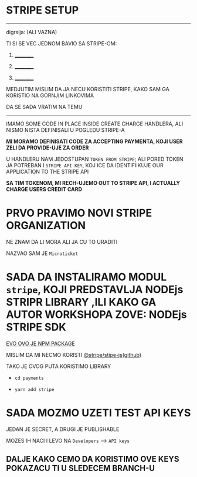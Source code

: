 # STRIPE SETUP

***

digrsija: (ALI VAZNA)

TI SI SE VEC JEDNOM BAVIO SA STRIPE-OM:

1) [________](https://github.com/Rade58/gatsby-shopify-theme-workspace/tree/5_SETTING_UP_STRIPE#setting-up-stripe-a-n-connecting-stripe-to-gatsby)

2) [________](https://github.com/Rade58/gatsby-shopify-theme-workspace/tree/5_1_STRIPE_MULTIPLE_PRODUCTS_MULTIPLE_PRICES#dakle-u-proslom-branchu-sam-podesio-stripe-i-uspesno-implementirao-checkout-a-sada-cu-sagledati-jos-nekoliko-stvari-koje-su-easy-sa-stripe-om)

3) [________](https://github.com/Rade58/gatsby-shopify-theme-workspace/tree/5_2_FETCHING_STRIPE_DATA#fetching-stripe-data)

MEDJUTIM MISLIM DA JA NECU KORISTITI STRIPE, KAKO SAM GA KORISTIO NA GORNJIM LINKOVIMA

DA SE SADA VRATIM NA TEMU

***

IMAMO SOME CODE IN PLACE INSIDE CREATE CHARGE HANDLERA, ALI NISMO NISTA DEFINISALI U POGLEDU STRIPE-A

**MI MORAMO DEFINISATI CODE ZA ACCEPTING PAYMENTA, KOJI USER ZELI DA PROVIDE-UJE ZA ORDER**

U HANDLERU NAM JEDOSTUPAN `TOKEN FROM STRIPE`; ALI PORED TOKEN JA POTREBAN I `STRIPE API KEY`, KOJ ICE DA IDENTIFIIKUJE OUR APPLICATION TO THE STRIPE API

**SA TIM TOKENOM, MI RECH-UJEMO OUT TO STRIPE API, I ACTUALLY CHARGE USERS CREDIT CARD**

# PRVO PRAVIMO NOVI STRIPE ORGANIZATION

NE ZNAM DA LI MORA ALI JA CU TO URADITI

NAZVAO SAM JE `Microticket`

# SADA DA INSTALIRAMO MODUL `stripe`, KOJI PREDSTAVLJA NODEjs STRIPR LIBRARY ,ILI KAKO GA AUTOR WORKSHOPA ZOVE: NODEjs STRIPE SDK

[EVO OVO JE NPM PACKAGE](https://www.npmjs.com/package/stripe)

MISLIM DA MI NECMO KORISTI [@stripe/stipe-js](https://www.npmjs.com/package/@stripe/stripe-js)([github](https://github.com/stripe/stripe-js))

TAKO JE OVOG PUTA KORISTIMO LIBRARY

- `cd payments`

- `yarn add stripe`

# SADA MOZMO UZETI TEST API KEYS

JEDAN JE SECRET, A DRUGI JE PUBLISHABLE

MOZES IH NACI I LEVO NA `Developers` --> `API keys`

## DALJE KAKO CEMO DA KORISTIMO OVE KEYS POKAZACU TI U SLEDECEM BRANCH-U
